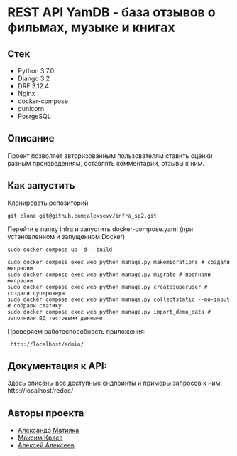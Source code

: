 # REST API YamDB - база отзывов о фильмах, музыке и книгах
## Стек
* Python 3.7.0
* Django 3.2
* DRF 3.12.4
* Nginx
* docker-compose
* gunicorn
* PosrgeSQL

## Описание
Проект позволяет авторизованным пользователям ставить оценки разным произведениям, оставлять комментарии, отзывы к ним.

## Как запустить
Клонировать репозиторий
```
git clone git@github.com:alexsevv/infra_sp2.git
```

Перейти в папку infra и запустить docker-compose.yaml (при установленном и запущенном Docker)
```
sudo docker compose up -d --build
```
```
sudo docker compose exec web python manage.py makemigrations # создали миграции
sudo docker compose exec web python manage.py migrate # прогнали миграции
sudo docker compose exec web python manage.py createsuperuser # создали суперюзера
sudo docker compose exec web python manage.py collectstatic --no-input # собрали статику
sudo docker compose exec web python manage.py import_demo_data # заполнили БД тестовыми данными
```
Проверяем работоспособность приложения:
```
 http://localhost/admin/
```
## Документация к API:
Здесь описаны все доступные ендпоинты и примеры запросов к ним:
http://localhost/redoc/

## Авторы проекта
- [Александр Матияка](https://github.com/alexsevv)
- [Максим Краев](https://github.com/loony-m)
- [Алексей Алексеев](https://github.com/Litandepython)